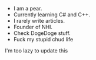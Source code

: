 - I am a pear.
- Currently learning C# and C++.
- I rarely write articles.
- Founder of NHI.
- Check DogeDoge stuff.
- Fuck my stupid chud life

I'm too lazy to update this
